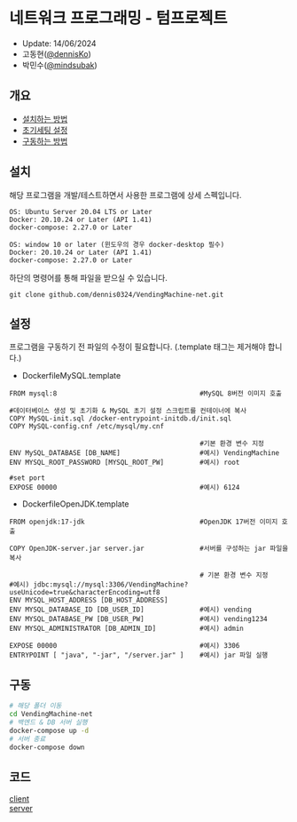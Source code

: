 # 네트워크 프로그래밍 - 텀프로젝트  
 - Update: 14/06/2024   
 - 고동현([@dennisKo](https://github.com/dennis0324))
 - 박민수([@mindsubak](https://github.com/minsubak))
 ## 개요   
 - [설치하는 방법](#설치)   
 - [초기세팅 설정](#설정)
 - [구동하는 방법](#구동)   

 ## 설치  
  
해당 프로그램을 개발/테스트하면서 사용한 프로그램에 상세 스펙입니다.
```
OS: Ubuntu Server 20.04 LTS or Later  
Docker: 20.10.24 or Later (API 1.41)  
docker-compose: 2.27.0 or Later  
```
```
OS: window 10 or later (윈도우의 경우 docker-desktop 필수)
Docker: 20.10.24 or Later (API 1.41)  
docker-compose: 2.27.0 or Later  
```
하단의 명령어를 통해 파일을 받으실 수 있습니다.
```
git clone github.com/dennis0324/VendingMachine-net.git
```

 ## 설정

 프로그램을 구동하기 전 파일의 수정이 필요합니다. (.template 태그는 제거해야 합니다.)
 - DockerfileMySQL.template
```
FROM mysql:8                                    #MySQL 8버전 이미지 호출

#데이터베이스 생성 및 초기화 & MySQL 초기 설정 스크립트를 컨테이너에 복사
COPY MySQL-init.sql /docker-entrypoint-initdb.d/init.sql
COPY MySQL-config.cnf /etc/mysql/my.cnf

                                                #기본 환경 변수 지정
ENV MySQL_DATABASE [DB_NAME]                    #예시) VendingMachine
ENV MYSQL_ROOT_PASSWORD [MYSQL_ROOT_PW]         #예시) root

#set port
EXPOSE 00000                                    #예시) 6124  
```  
   
 - DockerfileOpenJDK.template
```
FROM openjdk:17-jdk                             #OpenJDK 17버전 이미지 호출

COPY OpenJDK-server.jar server.jar              #서버를 구성하는 jar 파일을 복사

                                                # 기본 환경 변수 지정
#예시) jdbc:mysql://mysql:3306/VendingMachine?useUnicode=true&characterEncoding=utf8
ENV MYSQL_HOST_ADDRESS [DB_HOST_ADDRESS]
ENV MYSQL_DATABASE_ID [DB_USER_ID]              #예시) vending
ENV MYSQL_DATABASE_PW [DB_USER_PW]              #예시) vending1234
ENV MYSQL_ADMINISTRATOR [DB_ADMIN_ID]           #예시) admin

EXPOSE 00000                                    #예시) 3306
ENTRYPOINT [ "java", "-jar", "/server.jar" ]    #예시) jar 파일 실행
```

 ## 구동
``` bash
# 해당 폴더 이동
cd VendingMachine-net
# 백엔드 & DB 서버 실행
docker-compose up -d
# 서버 종료
docker-compose down
```
 ## 코드
   [client](https://github.com/dennis0324/VendingMachine-net/tree/client-electron-fix)  
   [server](https://github.com/dennis0324/VendingMachine-net/tree/server)
